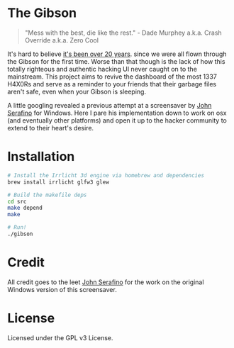 # The Gibson

> "Mess with the best, die like the rest." - Dade Murphey a.k.a. Crash
> Override a.k.a. Zero Cool

It's hard to believe [it's been over 20 years](http://passcode.csmonitor.com/hackers).
since we were all flown through the Gibson for the first time. Worse
than that though is the lack of how this totally righteous and authentic
hacking UI never caught on to the mainstream. This project aims to
revive the dashboard of the most 1337 H4X0Rs and serve as a reminder to
your friends that their garbage files aren't safe, even when your Gibson
is sleeping.

A little googling revealed a previous attempt at a screensaver by
[John Serafino](https://sites.google.com/site/lazerbladegames/the-gibson)
for Windows. Here I pare his implementation down to work on osx (and
eventually other platforms) and open it up to the hacker community to
extend to their heart's desire.


# Installation

```bash
# Install the Irrlicht 3d engine via homebrew and dependencies
brew install irrlicht glfw3 glew

# Build the makefile deps
cd src
make depend
make

# Run!
./gibson
```


# Credit

All credit goes to the leet [John Serafino](https://sites.google.com/site/lazerbladegames/the-gibson)
for the work on the original Windows version of this screensaver. 


# License

Licensed under the GPL v3 License.
